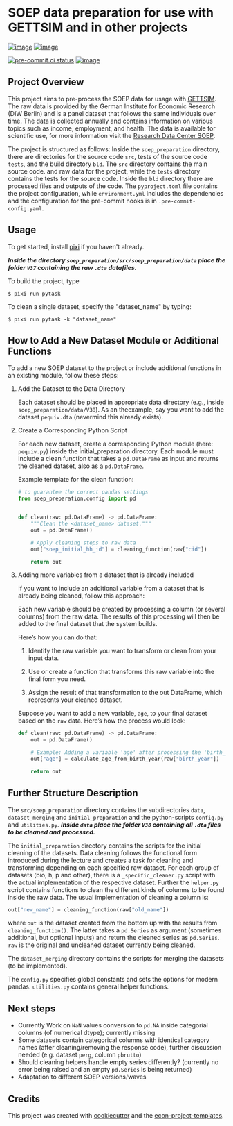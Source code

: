 # SOEP data preparation for use with GETTSIM and in other projects

[![image](https://img.shields.io/github/actions/workflow/status/felixschmitz/soep_preparation/main.yml?branch=main)](https://github.com/felixschmitz/soep_preparation/actions?query=branch%3Amain)
[![image](https://codecov.io/gh/felixschmitz/soep_preparation/branch/main/graph/badge.svg)](https://codecov.io/gh/felixschmitz/soep_preparation)

[![pre-commit.ci status](https://results.pre-commit.ci/badge/github/felixschmitz/soep_preparation/main.svg)](https://results.pre-commit.ci/latest/github/felixschmitz/soep_preparation/main)
[![image](https://img.shields.io/badge/code%20style-black-000000.svg)](https://github.com/psf/black)

## Project Overview

This project aims to pre-process the SOEP data for usage with
[GETTSIM](https://github.com/iza-institute-of-labor-economics/gettsim). The raw data is
provided by the German Institute for Economic Research (DIW Berlin) and is a panel
dataset that follows the same individuals over time. The data is collected annually and
contains information on various topics such as income, employment, and health. The data
is available for scientific use, for more information visit the
[Research Data Center SOEP](https://www.diw.de/en/diw_01.c.678568.en/research_data_center_soep.html).

The project is structured as follows: Inside the `soep_preparation` directory, there are
directories for the source code `src`, tests of the source code `tests`, and the build
directory `bld`. The `src` directory contains the main source code. and raw data for the
project, while the `tests` directory contains the tests for the source code. Inside the
`bld` directory there are processed files and outputs of the code. The `pyproject.toml`
file contains the project configuration, while `environment.yml` includes the
dependencies and the configuration for the pre-commit hooks is in
`.pre-commit-config.yaml`.

## Usage

To get started, install [pixi](https://prefix.dev/docs/pixi/overview#installation) if
you haven't already.

**_Inside the directory `soep_preparation/src/soep_preparation/data` place the folder
`V37` containing the raw `.dta` datafiles._**

To build the project, type

```console
$ pixi run pytask
```

To clean a single dataset, specify the "dataset_name" by typing:

```console
$ pixi run pytask -k "dataset_name"
```

## How to Add a New Dataset Module or Additional Functions

To add a new SOEP dataset to the project or include additional functions in an existing
module, follow these steps:

1. Add the Dataset to the Data Directory

   Each dataset should be placed in appropriate data directory (e.g., inside
   `soep_preparation/data/V38`). As an theexample, say you want to add the dataset
   `pequiv.dta` (nevermind this already exists).

1. Create a Corresponding Python Script

   For each new dataset, create a corresponding Python module (here: `pequiv.py`) inside
   the initial_preparation directory. Each module must include a clean function that
   takes a `pd.DataFrame` as input and returns the cleaned dataset, also as a
   `pd.DataFrame`.

   Example template for the clean function:

   ```python
   # to guarantee the correct pandas settings
   from soep_preparation.config import pd


   def clean(raw: pd.DataFrame) -> pd.DataFrame:
       """Clean the <dataset_name> dataset."""
       out = pd.DataFrame()

       # Apply cleaning steps to raw data
       out["soep_initial_hh_id"] = cleaning_function(raw["cid"])

       return out
   ```

1. Adding more variables from a dataset that is already included

   If you want to include an additional variable from a dataset that is already being
   cleaned, follow this approach:

   Each new variable should be created by processing a column (or several columns) from
   the raw data. The results of this processing will then be added to the final dataset
   that the system builds.

   Here’s how you can do that:

   1. Identify the raw variable you want to transform or clean from your input data.

   1. Use or create a function that transforms this raw variable into the final form you
      need.

   1. Assign the result of that transformation to the out DataFrame, which represents
      your cleaned dataset.

   Suppose you want to add a new variable, `age`, to your final dataset based on the
   `raw` data. Here’s how the process would look:

   ```python
   def clean(raw: pd.DataFrame) -> pd.DataFrame:
       out = pd.DataFrame()

       # Example: Adding a variable 'age' after processing the 'birth_year' column
       out["age"] = calculate_age_from_birth_year(raw["birth_year"])

       return out
   ```

## Further Structure Description

The `src/soep_preparation` directory contains the subdirectories `data`,
`dataset_merging` and `initial_preparation` and the python-scripts `config.py` and
`utilities.py`. **_Inside `data` place the folder `V38` containing all `.dta` files to
be cleaned and processed._**

The `initial_preparation` directory contains the scripts for the initial cleaning of the
datasets. Data cleaning follows the functional form introduced during the lecture and
creates a task for cleaning and transforming depending on each specified raw dataset.
For each group of datasets (bio, h, p and other), there is a `_specific_cleaner.py`
script with the actual implementation of the respective dataset. Further the `helper.py`
script contains functions to clean the different kinds of columns to be found inside the
raw data. The usual implementation of cleaning a column is:

```python
out["new_name"] = cleaning_function(raw["old_name"])
```

where `out` is the dataset created from the bottom up with the results from
`cleaning_function()`. The latter takes a `pd.Series` as argument (sometimes additional,
but optional inputs) and return the cleaned series as `pd.Series`. `raw` is the original
and uncleaned dataset currently being cleaned.

The `dataset_merging` directory contains the scripts for merging the datasets (to be
implemented).

The `config.py` specifies global constants and sets the options for modern pandas.
`utilities.py` contains general helper functions.

## Next steps

- Currently Work on `NaN` values conversion to `pd.NA` inside categorial columns (of
  numerical dtype); currently missing
- Some datasets contain categorical columns with identical category names (after
  cleaning/removing the response code), further discussion needed (e.g. dataset `perg`,
  column `pbrutto`)
- Should cleaning helpers handle empty series differently? (currently no error being
  raised and an empty `pd.Series` is being returned)
- Adaptation to different SOEP versions/waves

## Credits

This project was created with [cookiecutter](https://github.com/audreyr/cookiecutter)
and the
[econ-project-templates](https://github.com/OpenSourceEconomics/econ-project-templates).
